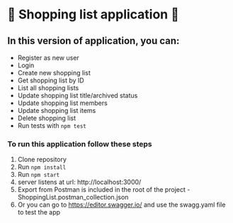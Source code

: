 # 📝 Shopping list application 📝


## In this version of application, you can:
- Register as new user
- Login
- Create new shopping list
- Get shopping list by ID
- List all shopping lists
- Update shopping list title/archived status
- Update shopping list members
- Update shopping list items
- Delete shopping list
- Run tests with `npm test`

### To run this application follow these steps
1. Clone repository
2. Run `npm install`
3. Run `npm start`
4. server listens at url: http://localhost:3000/
5. Export from Postman is included in the root of the project - ShoppingList.postman_collection.json
6. Or you can go to https://editor.swagger.io/ and use the swagg.yaml file to test the app 
